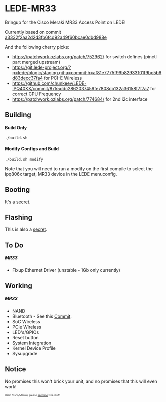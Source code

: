 # LEDE-MR33
Bringup for the Cisco Meraki MR33 Access Point on LEDE!

Currently based on commit [a3332f2aa2d2d3fb6fcd92a49f60bcae0dbd988e](https://github.com/lede-project/source/commit/a3332f2aa2d2d3fb6fcd92a49f60bcae0dbd988e)

And the following cherry picks:
  * https://patchwork.ozlabs.org/patch/752962/ for switch defines (pinctl part merged upstream)
  * https://git.lede-project.org/?p=lede/blogic/staging.git;a=commit;h=af81e7775f99b82933101f9bc5b6d83decc37fa4 for PCI-E Wireless
  * https://github.com/chunkeey/LEDE-IPQ40XX/commit/8755ddc2862037459fe7808cb132a36158f7f7a7 for correct CPU Frequency
  * https://patchwork.ozlabs.org/patch/774684/ for 2nd i2c interface

Building
-----
#### Build Only
`./build.sh`

#### Modify Configs and Build
`./build.sh modify`

Note that you will need to run a modify on the first compile to select the ipq806x target, MR33 device in the LEDE menuconfig.

Booting
-----
It's a [secret](https://www.youtube.com/watch?v=sTSA_sWGM44).

Flashing
-----
This is also a [secret](https://www.youtube.com/watch?v=gvYfRiJQIX8).

To Do
-----
##### MR33
* Fixup Ethernet Driver (unstable - 1Gb only currently)

Working
-----
##### MR33
* NAND
* Bluetooth - See this [Commit](https://github.com/riptidewave93/LEDE-MR33/commit/43ca7f34e0437ef9384fc38f1c4de6a843f1dd98).
* SoC Wireless
* PCIe Wireless
* LED's/GPIOs
* Reset button
* System Integration
* Kernel Device Profile
* Sysupgrade

Notice
------
No promises this won't brick your unit, and no promises that this will even work!

<sup><sup><sub>Hello Cisco/Meraki, please <a href="mailto:chrisrblake93@gmail.com">send me</a> free stuff!</sub></sup></sup>
